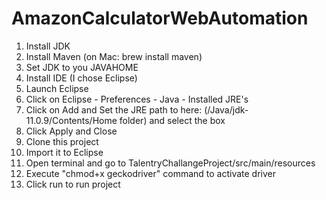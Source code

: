 # AmazonCalculatorWebAutomation

1. Install JDK
2. Install Maven (on Mac: brew install maven)
3. Set JDK to you JAVAHOME
4. Install IDE (I chose Eclipse)
5. Launch Eclipse
6. Click on Eclipse - Preferences - Java - Installed JRE's
7. Click on Add and Set the JRE path to here: (/Java/jdk-11.0.9/Contents/Home folder) and select the box
8. Click Apply and Close
9. Clone this project
10. Import it to Eclipse
11. Open terminal and go to TalentryChallangeProject/src/main/resources
12. Execute  "chmod+x geckodriver" command to activate driver
13. Click run to run project

